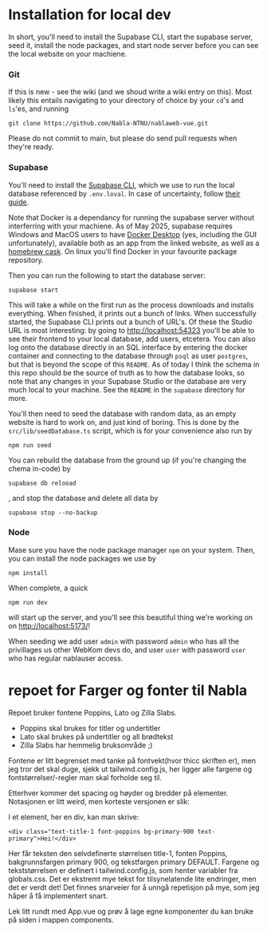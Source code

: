 # Installation for local dev
In short, you'll need to install the Supabase CLI, start the supabase server, seed it, install the node packages, and start node server before you can see the local website on your machiene.

### Git
If this is new - see the wiki (and we shoud write a wiki entry on this). Most likely this entails navigating to your directory of choice by your `cd`'s and `ls`'es, and running
```shell
git clone https://github.com/Nabla-NTNU/nablaweb-vue.git
```
Please do not commit to main, but please do send pull requests when they're ready.

### Supabase
You'll need to install the [Supabase CLI](https://supabase.com/docs/guides/local-development/cli/getting-started?queryGroups=platform&platform=windows&queryGroups=access-method&access-method=postgres), which we use to run the local database referenced by `.env.loval`. In case of uncertainty, follow [their guide](https://supabase.com/docs/guides/local-development/cli/getting-started?queryGroups=platform&platform=windows&queryGroups=access-method&access-method=postgres).

Note that Docker is a dependancy for running the supabase server without interferring with your machiene. As of May 2025, supabase requires Windows and MacOS users to have [Docker Desktop](https://docs.docker.com/desktop/) (yes, including the GUI unfortunately), available both as an app from the linked website, as well as a [homebrew cask](https://formulae.brew.sh/cask/docker). On linux you'll find Docker in your favourite package repository.

Then you can run the following to start the database server:
```shell
supabase start
```
This will take a while on the first run as the process downloads and installs everything. When finished, it prints out a bunch of links. When successfully started, the Supabase CLI prints out a bunch of URL's. Of these the Studio URL is most interesting: by going to [http://localhost:54323](http://localhost:54323) you'll be able to see their frontend to your local database, add users, etcetera. You can also log onto the database directly in an SQL interface by entering the docker container and connecting to the database through `psql` as user `postgres`, but that is beyond the scope of this `README`. As of today I think the schema in this repo should be the source of truth as to how the database looks, so note that any changes in your Supabase Studio or the database are very much local to your machine. See the `README` in the `supabase` directory for more.

You'll then need to seed the database with random data, as an empty website is hard to work on, and just kind of boring. This is done by the `src/lib/seedDatabase.ts` script, which is for your convenience also run by
```shell
npm run seed
```

You can rebuild the database from the ground up (if you're changing the chema in-code) by 
```shell
supabase db relooad
```
, and stop the database and delete all data by
```shell
supabase stop --no-backup
```

### Node
Mase sure you have the node package manager `npm` on your system. Then, you can install the node packages we use by
```shell
npm install
```
When complete, a quick
```shell
npm run dev
```
will start up the server, and you'll see this beautiful thing we're working on on [http://localhost:5173/](http://localhost:5173/)!

When seeding we add user `admin` with password `admin` who has all the privillages us other WebKom devs do, and user `user` with password `user`  who has regular nablauser access.

# repoet for Farger og fonter til Nabla

Repoet bruker fontene Poppins, Lato og Zilla Slabs.

- Poppins skal brukes for titler og undertitler
- Lato skal brukes på undertitler og all brødtekst
- Zilla Slabs har hemmelig bruksområde ;)

Fontene er litt begrenset med tanke på fontvekt(hvor thicc skriften er), men jeg tror det skal duge, sjekk ut tailwind.config.js, her ligger alle fargene og fontstørrelser/-regler man skal forholde seg til.

Etterhver kommer det spacing og høyder og bredder på elementer. Notasjonen er litt weird, men korteste versjonen er slik:

I et element, her en div, kan man skrive:
```
<div class="text-title-1 font-poppins bg-primary-900 text-primary">Hei!</div>
```

Her får teksten den selvdefinerte størrelsen title-1, fonten Poppins, bakgrunnsfargen primary 900, og tekstfargen primary DEFAULT. Fargene og tekststørrelsen er definert i tailwind.config.js, som henter variabler fra globals.css. Det er ekstremt mye tekst for tilsynelatende lite endringer, men det er verdt det! Det finnes snarveier for å unngå repetisjon på mye, som jeg håper å få implementert snart.

Lek litt rundt med App.vue og prøv å lage egne komponenter du kan bruke på siden i mappen components.


